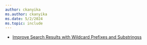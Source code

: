 ```yaml
---
author: ckanyika
ms.author: ckanyika
ms.date: 5/2/2024
ms.topic: include
---
```


- [Improve Search Results with Wildcard Prefixes and Substringss](#improve-search-results-with-wildcard-prefixes-and-substrings)
